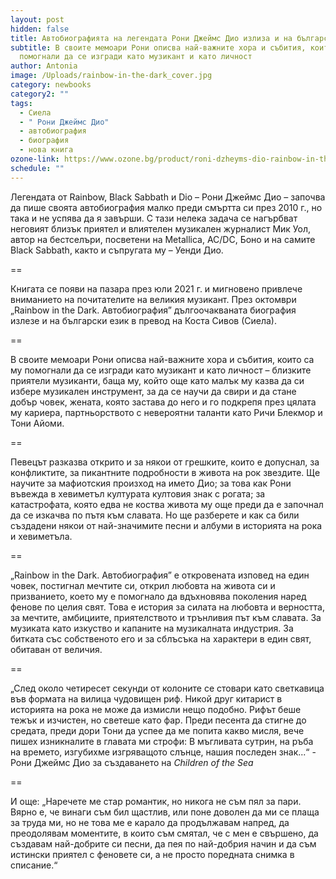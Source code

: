 ```yaml
---
layout: post
hidden: false
title: Автобиографията на легендата Рони Джеймс Дио излиза и на български
subtitle: В своите мемоари Рони описва най-важните хора и събития, които са му
  помогнали да се изгради като музикант и като личност
author: Antonia
image: /Uploads/rainbow-in-the-dark_cover.jpg
category: newbooks
category2: ""
tags:
  - Сиела
  - " Рони Джеймс Дио"
  - автобиография
  - биография
  - нова книга
ozone-link: https://www.ozone.bg/product/roni-dzheyms-dio-rainbow-in-the-dark/
schedule: ""
---
```

Легендата от Rainbow, Black Sabbath и Dio – Рони Джеймс Дио – започва да пише своята автобиография малко преди смъртта си през 2010 г., но така и не успява да я завърши. С тази нелека задача се нагърбват неговият близък приятел и влиятелен музикален журналист Мик Уол, автор на бестселъри, посветени на Metallica, AC/DC, Боно и на самите Black Sabbath, както и съпругата му – Уенди Дио. 

\==

Книгата се появи на пазара през юли 2021 г. и мигновено привлече вниманието на почитателите на великия музикант. През октомври „Rainbow in the Dark. Aвтобиография” дългоочакваната биография излезе и на български език в превод на Коста Сивов (Сиела).

\==

В своите мемоари Рони описва най-важните хора и събития, които са му помогнали да се изгради като музикант и като личност – близките приятели музиканти, баща му, който още като малък му казва да си избере музикален инструмент, за да се научи да свири и да стане добър човек, жената, която застава до него и го подкрепя през цялата му кариера, партньорството с невероятни таланти като Ричи Блекмор и Тони Айоми. 

\==

Певецът разказва открито и за някои от грешките, които е допуснал, за конфликтите, за пикантните подробности в живота на рок звездите. Ще научите за мафиотския произход на името Дио; за това как Рони въвежда в хевиметъл културата култовия знак с рогата; за катастрофата, която едва не коства живота му още преди да е започнал да се изкачва по пътя към славата. Но ще разберете и как са били създадени някои от най-значимите песни и албуми в историята на рока и хевиметъла. 

\==

„Rainbow in the Dark. Aвтобиография” е откровената изповед на един човек, постигнал мечтите си, открил любовта на живота си и призванието, което му е помогнало да вдъхновява поколения наред фенове по целия свят. Това е история за силата на любовта и верността, за мечтите, амбициите, приятелството и трънливия път към славата. За музиката като изкуство и капаните на музикалната индустрия. За битката със собственото его и за сблъсъка на характери в един свят, обитаван от величия. 

\==

„След около четиресет секунди от колоните се стовари като светкавица във формата на вилица чудовищен риф. Никой друг китарист в историята на рока не може да измисли нещо подобно. Рифът беше тежък и изчистен, но светеше като фар. Преди песента да стигне до средата, преди дори Тони да успее да ме попита какво мисля, вече пишех изникналите в главата ми строфи: В мъгливата сутрин, на ръба на времето, изгубихме изгряващото слънце, нашия последен знак...“ - Рони Джеймс Дио за създаването на *Children of the Sea*

\==

И още: „Наречете ме стар романтик, но никога не съм пял за пари. Вярно е, че винаги съм бил щастлив, или поне доволен да ми се плаща за труда ми, но не това ме е карало да продължавам напред, да преодолявам моментите, в които съм смятал, че с мен е свършено, да създавам най-добрите си песни, да пея по най-добрия начин и да съм истински приятел с феновете си, а не просто поредната снимка в списание.“